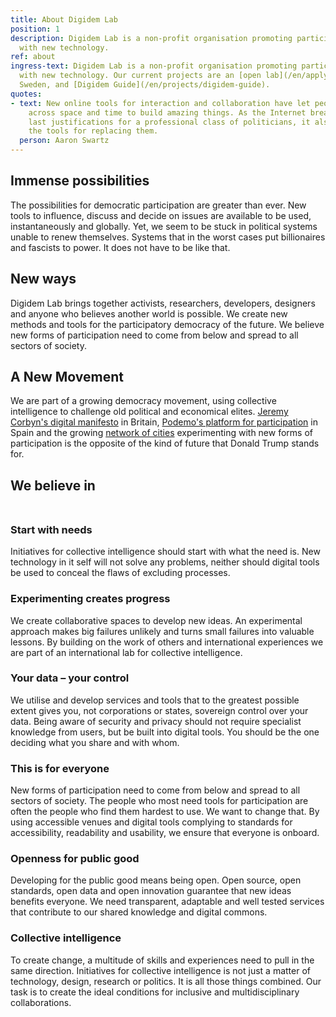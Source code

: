 ```yaml
---
title: About Digidem Lab
position: 1
description: Digidem Lab is a non-profit organisation promoting participatory democracy
  with new technology.
ref: about
ingress-text: Digidem Lab is a non-profit organisation promoting participatory democracy
  with new technology. Our current projects are an [open lab](/en/apply) in Gothenburg,
  Sweden, and [Digidem Guide](/en/projects/digidem-guide).
quotes:
- text: New online tools for interaction and collaboration have let people come together
    across space and time to build amazing things. As the Internet breaks down the
    last justifications for a professional class of politicians, it also builds up
    the tools for replacing them.
  person: Aaron Swartz
---
```


## Immense possibilities
The possibilities for democratic participation are greater than ever. New tools to influence, discuss and decide on issues are available to be used, instantaneously and globally. Yet, we seem to be stuck in political systems unable to renew themselves. Systems that in the worst cases put billionaires and fascists to power. It does not have to be like that.

## New ways
Digidem Lab brings together activists, researchers, developers, designers and anyone who believes another world is possible. We create new methods and tools for the participatory democracy of the future. We believe new forms of participation need to come from below and spread to all sectors of society.

## A New Movement
We are part of a growing democracy movement, using collective intelligence to
challenge old political and economical elites.
[Jeremy Corbyn's digital manifesto](http://www.jeremyforlabour.com/digital_democracy_manifesto) in Britain,  [Podemo's platform for participation](https://plaza.podemos.info/) in Spain and the growing
[network of cities](http://democratic-cities.cc/) experimenting with new forms of participation is the opposite of the kind of future that Donald Trump stands for.

<h2 id="values" style="float:none;width:auto;margin-bottom:3rem;" class=" text-center display-2"><span class="text-success bg-info">We believe in</span></h2>

### Start with needs
Initiatives for collective intelligence should start with what the need is. New technology in it self will not solve any problems, neither should digital tools be used to conceal the flaws of excluding processes.

### Experimenting creates progress
We create collaborative spaces to develop new ideas. An experimental approach makes big failures unlikely and turns small failures into valuable lessons. By building on the work of others and international experiences we are part of an international lab for collective intelligence.

### Your data – your control
We utilise and develop services and tools that to the greatest possible extent gives you, not corporations or states, sovereign control over your data. Being aware of security and privacy should not require specialist knowledge from users, but be built into digital tools. You should be the one deciding what you share and with whom.

### This is for everyone
New forms of participation need to come from below and spread to all sectors of society. The people who most need tools for participation are often the people who find them hardest to use. We want to change that. By using accessible venues and digital tools complying to standards for accessibility, readability and usability, we ensure that everyone is onboard.

### Openness for public good
Developing for the public good means being open. Open source, open standards, open data and open innovation guarantee that new ideas benefits everyone. We need transparent, adaptable and well tested services that contribute to our shared knowledge and digital commons.

### Collective intelligence
To create change, a multitude of skills and experiences need to pull in the same direction. Initiatives for collective intelligence is not just a matter of technology, design, research or politics. It is all those things combined. Our task is to create the ideal conditions for inclusive and multidisciplinary collaborations.
